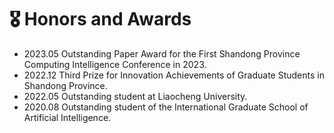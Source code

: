 <h1>🎖️ Honors and Awards</h1>
<ul>
    <li>
        2023.05 Outstanding Paper Award for the First Shandong Province Computing Intelligence Conference in 2023.
    </li>
    <li>
        2022.12 Third Prize for Innovation Achievements of Graduate Students in Shandong Province.
    </li>
    <li>
        2022.05 Outstanding student at Liaocheng University.
    </li>
    <li>
        2020.08 Outstanding student of the International Graduate School of Artificial Intelligence. 
    </li>
</ul>

